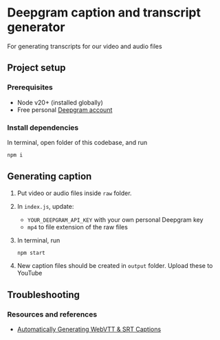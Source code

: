 # Deepgram caption and transcript generator

For generating transcripts for our video and audio files

## Project setup

### Prerequisites

- Node v20+ (installed globally)
- Free personal [Deepgram account](https://console.deepgram.com/signup?jump=keys)

### Install dependencies

In terminal, open folder of this codebase, and run

```bash
npm i
```

## Generating caption

1. Put video or audio files inside `raw` folder.
2. In `index.js`, update:

   - `YOUR_DEEPGRAM_API_KEY` with your own personal Deepgram key
   - `mp4` to file extension of the raw files

3. In terminal, run
   ```bash
   npm start
   ```
4. New caption files should be created in `output` folder. Upload these to YouTube

## Troubleshooting

### Resources and references

- [Automatically Generating WebVTT & SRT Captions](https://developers.deepgram.com/docs/automatically-generating-webvtt-and-srt-captions)
